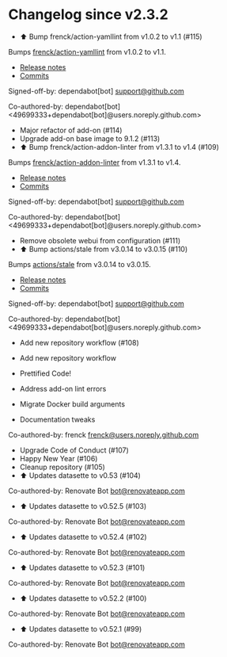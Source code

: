 # Changelog since v2.3.2
- ⬆️ Bump frenck/action-yamllint from v1.0.2 to v1.1 (#115)

Bumps [frenck/action-yamllint](https://github.com/frenck/action-yamllint) from v1.0.2 to v1.1.
- [Release notes](https://github.com/frenck/action-yamllint/releases)
- [Commits](https://github.com/frenck/action-yamllint/compare/v1.0.2...e21bcc770907b7207a05453ca9f1eb7129c945d1)

Signed-off-by: dependabot[bot] <support@github.com>

Co-authored-by: dependabot[bot] <49699333+dependabot[bot]@users.noreply.github.com> 
- Major refactor of add-on (#114) 
- Upgrade add-on base image to 9.1.2 (#113) 
- ⬆️ Bump frenck/action-addon-linter from v1.3.1 to v1.4 (#109)

Bumps [frenck/action-addon-linter](https://github.com/frenck/action-addon-linter) from v1.3.1 to v1.4.
- [Release notes](https://github.com/frenck/action-addon-linter/releases)
- [Commits](https://github.com/frenck/action-addon-linter/compare/v1.3.1...c82c5e9ca0ce5fc9b15756f1c0e39531b95d11b0)

Signed-off-by: dependabot[bot] <support@github.com>

Co-authored-by: dependabot[bot] <49699333+dependabot[bot]@users.noreply.github.com> 
- Remove obsolete webui from configuration (#111) 
- ⬆️ Bump actions/stale from v3.0.14 to v3.0.15 (#110)

Bumps [actions/stale](https://github.com/actions/stale) from v3.0.14 to v3.0.15.
- [Release notes](https://github.com/actions/stale/releases)
- [Commits](https://github.com/actions/stale/compare/v3.0.14...86561461b92875de77a8b2d2e75f004c826e8f45)

Signed-off-by: dependabot[bot] <support@github.com>

Co-authored-by: dependabot[bot] <49699333+dependabot[bot]@users.noreply.github.com> 
- Add new repository workflow (#108)

* Add new repository workflow

* Prettified Code!

* Address add-on lint errors

* Migrate Docker build arguments

* Documentation tweaks

Co-authored-by: frenck <frenck@users.noreply.github.com> 
- Upgrade Code of Conduct (#107) 
- Happy New Year (#106) 
- Cleanup repository (#105) 
- ⬆ Updates datasette to v0.53 (#104)

Co-authored-by: Renovate Bot <bot@renovateapp.com> 
- ⬆ Updates datasette to v0.52.5 (#103)

Co-authored-by: Renovate Bot <bot@renovateapp.com> 
- ⬆ Updates datasette to v0.52.4 (#102)

Co-authored-by: Renovate Bot <bot@renovateapp.com> 
- ⬆ Updates datasette to v0.52.3 (#101)

Co-authored-by: Renovate Bot <bot@renovateapp.com> 
- ⬆ Updates datasette to v0.52.2 (#100)

Co-authored-by: Renovate Bot <bot@renovateapp.com> 
- ⬆ Updates datasette to v0.52.1 (#99)

Co-authored-by: Renovate Bot <bot@renovateapp.com> 
